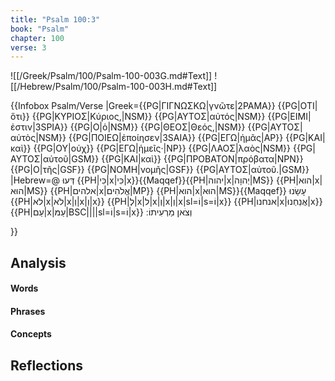 ```yaml
---
title: "Psalm 100:3"
book: "Psalm"
chapter: 100
verse: 3
---
```

![[/Greek/Psalm/100/Psalm-100-003G.md#Text]]
![[/Hebrew/Psalm/100/Psalm-100-003H.md#Text]]

{{Infobox Psalm/Verse 
|Greek={{PG|ΓΙΓΝΩΣΚΩ|γνῶτε|2PAMA}} {{PG|ΟΤΙ|ὅτι}} {{PG|ΚΥΡΙΟΣ|Κύριος,|NSM}} {{PG|ΑΥΤΟΣ|αὐτός|NSM}} {{PG|ΕΙΜΙ|ἐστιν|3SPIA}} {{PG|Ο|ὁ|NSM}} {{PG|ΘΕΟΣ|Θεός,|NSM}} {{PG|ΑΥΤΟΣ|αὐτὸς|NSM}} {{PG|ΠΟΙΕΩ|ἐποίησεν|3SAIA}} {{PG|ΕΓΩ|ἡμᾶς|AP}} {{PG|ΚΑΙ|καὶ}} {{PG|ΟΥ|οὐχ}} {{PG|ΕΓΩ|ἡμεῖς·|NP}} {{PG|ΛΑΟΣ|λαὸς|NSM}} {{PG|ΑΥΤΟΣ|αὐτοῦ|GSM}} {{PG|ΚΑΙ|καὶ}} {{PG|ΠΡΟΒΑΤΟΝ|πρόβατα|NPN}} {{PG|Ο|τῆς|GSF}} {{PG|ΝΟΜΗ|νομῆς|GSF}} {{PG|ΑΥΤΟΣ|αὐτοῦ.|GSM}}
|Hebrew=@
דְּעוּ
{{PH|כִּי|x|כִּי|x}}{{Maqqef}}{{PH|יהוה|x|יְהוָה|MS}} {{PH|הוא|x|הוּא|MS}} {{PH|אלהים|x|אֱלֹהִים|MP}} {{PH|הוא|x|הוּא|MS}}{{Maqqef}}
עָשָׂנוּ
{{PH|לא|x|לֹא|x|וְ|x|וְ|x}} {{PH|לְ|x|ל|x|וְ|x|וְ|x|sl=וֹ|s=וֹ|x}}
{{PH|אנחנו|x|אֲנַחְנוּ|x}}
{{PH|עַם|x|עַמּ|BSC||||sl=וֹ|s=וֹ|x}}
וְצֹאן
מַרְעִיתוֹ
׃
<!--
QMMP
QP3MS-NW
we
W-BSC
FSC-W
//-->

}}

## Analysis

#### Words

#### Phrases

#### Concepts

## Reflections
